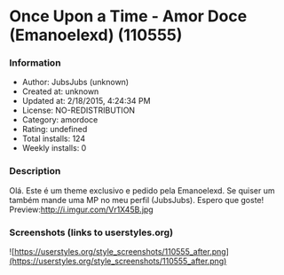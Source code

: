 # Once Upon a Time - Amor Doce (Emanoelexd) (110555)

### Information
- Author: JubsJubs (unknown)
- Created at: unknown
- Updated at: 2/18/2015, 4:24:34 PM
- License: NO-REDISTRIBUTION
- Category: amordoce
- Rating: undefined
- Total installs: 124
- Weekly installs: 0


### Description
Olá. Este é um theme exclusivo e pedido pela Emanoelexd. Se quiser um também mande uma MP no meu perfil (JubsJubs). Espero que goste!
Preview:http://i.imgur.com/Vr1X45B.jpg


### Screenshots (links to userstyles.org)
![https://userstyles.org/style_screenshots/110555_after.png](https://userstyles.org/style_screenshots/110555_after.png)


